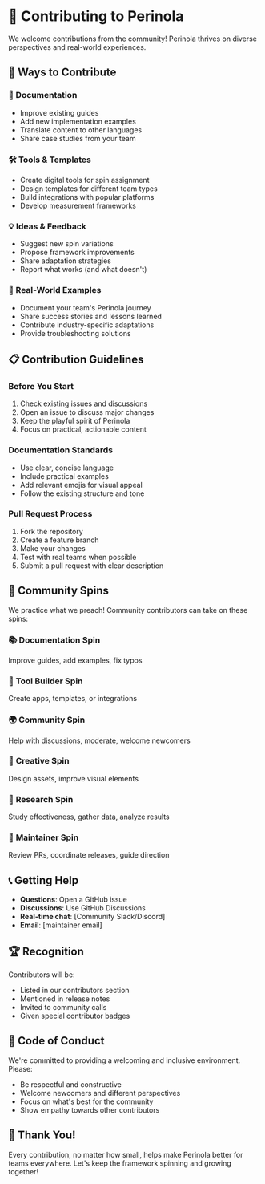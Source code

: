 # 🤝 Contributing to Perinola

We welcome contributions from the community! Perinola thrives on diverse perspectives and real-world experiences.

## 🌟 Ways to Contribute

### 📝 Documentation
- Improve existing guides
- Add new implementation examples
- Translate content to other languages
- Share case studies from your team

### 🛠️ Tools & Templates
- Create digital tools for spin assignment
- Design templates for different team types
- Build integrations with popular platforms
- Develop measurement frameworks

### 💡 Ideas & Feedback
- Suggest new spin variations
- Propose framework improvements
- Share adaptation strategies
- Report what works (and what doesn't)

### 🎯 Real-World Examples
- Document your team's Perinola journey
- Share success stories and lessons learned
- Contribute industry-specific adaptations
- Provide troubleshooting solutions

## 📋 Contribution Guidelines

### Before You Start
1. Check existing issues and discussions
2. Open an issue to discuss major changes
3. Keep the playful spirit of Perinola
4. Focus on practical, actionable content

### Documentation Standards
- Use clear, concise language
- Include practical examples
- Add relevant emojis for visual appeal
- Follow the existing structure and tone

### Pull Request Process
1. Fork the repository
2. Create a feature branch
3. Make your changes
4. Test with real teams when possible
5. Submit a pull request with clear description

## 🎲 Community Spins

We practice what we preach! Community contributors can take on these spins:

### 📚 **Documentation Spin**
Improve guides, add examples, fix typos

### 🔧 **Tool Builder Spin**  
Create apps, templates, or integrations

### 🌍 **Community Spin**
Help with discussions, moderate, welcome newcomers

### 🎨 **Creative Spin**
Design assets, improve visual elements

### 🧪 **Research Spin**
Study effectiveness, gather data, analyze results

### 👑 **Maintainer Spin**
Review PRs, coordinate releases, guide direction

## 📞 Getting Help

- **Questions**: Open a GitHub issue
- **Discussions**: Use GitHub Discussions
- **Real-time chat**: [Community Slack/Discord]
- **Email**: [maintainer email]

## 🏆 Recognition

Contributors will be:
- Listed in our contributors section
- Mentioned in release notes
- Invited to community calls
- Given special contributor badges

## 📄 Code of Conduct

We're committed to providing a welcoming and inclusive environment. Please:

- Be respectful and constructive
- Welcome newcomers and different perspectives  
- Focus on what's best for the community
- Show empathy towards other contributors

## 🎉 Thank You!

Every contribution, no matter how small, helps make Perinola better for teams everywhere. Let's keep the framework spinning and growing together!